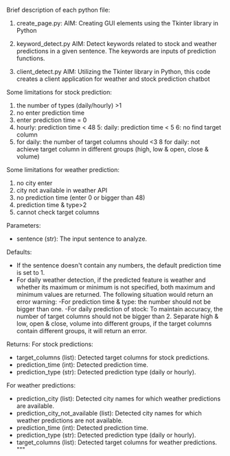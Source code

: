Brief description of each python file:

1. create_page.py:
AIM: Creating GUI elements using the Tkinter library in Python

2. keyword_detect.py
AIM: Detect keywords related to stock and weather predictions in a given sentence. The keywords are inputs of prediction functions.

3. client_detect.py
AIM: Utilizing the Tkinter library in Python, this code creates a client application for weather and stock prediction chatbot

Some limitations for stock prediction:
1. the number of types (daily/hourly) >1 
2. no enter prediction time
3. enter prediction time = 0
4. hourly: prediction time < 48
5: daily: prediction time < 5
6: no find target column
7. for daily: the number of target columns should <3
8  for daily: not achieve target column in different groups (high, low & open, close & volume)

Some limitations for weather prediction:
1. no city enter
2. city not available in weather API
3. no prediction time (enter 0 or bigger than 48)
4. prediction time & type>2
5. cannot check target columns

Parameters:
- sentence (str): The input sentence to analyze.

Defaults: 
- If the sentence doesn't contain any numbers, the default prediction time is set to 1.
- For daily weather detection, if the predicted feature is weather and whether its maximum or minimum is not specified, both maximum and minimum values are returned.
The following situation would return an error warning:
-For prediction time & type: the number should not be bigger than one.
-For daily prediction of stock:
To maintain accuracy, the number of target columns should not be bigger than 2.
Separate high & low, open & close, volume into different groups, if the target columns contain different groups, it will return an error.
  

Returns:
For stock predictions:
- target_columns (list): Detected target columns for stock predictions.
- prediction_time (int): Detected prediction time.
- prediction_type (str): Detected prediction type (daily or hourly).

For weather predictions:
- prediction_city (list): Detected city names for which weather predictions are available.
- prediction_city_not_available (list): Detected city names for which weather predictions are not available.
- prediction_time (int): Detected prediction time.
- prediction_type (str): Detected prediction type (daily or hourly).
- target_columns (list): Detected target columns for weather predictions.
"""

